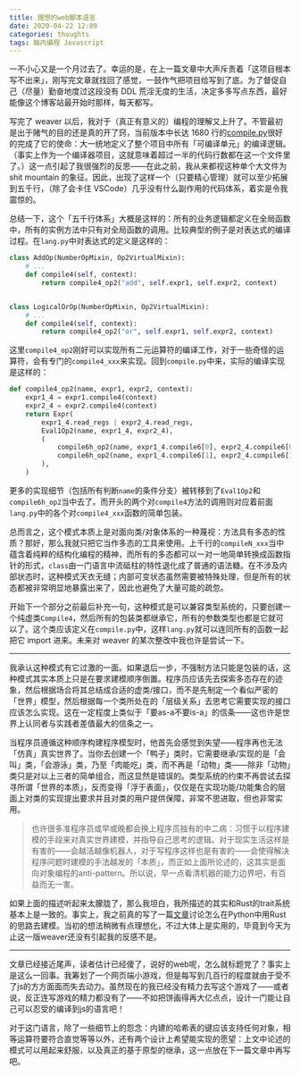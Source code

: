 ```yaml
---
title: 理想的web脚本语言
date: 2020-04-22 12:09
categories: thoughts
tags: 脑内编程 Javascript
---
```


一不小心又是一个月过去了。幸运的是，在上一篇文章中大声斥责着「这项目根本写不出来」，刚写完文章就找回了感觉，一鼓作气把项目给写到了底。为了督促自己（尽量）勤奋地度过这段没有 DDL 荒淫无度的生活，决定多多写点东西，最好能像这个博客站最开始时那样，每天都写。

写完了 weaver 以后，我对于（真正有意义的）编程的理解又上升了。不管最初是出于赌气的目的还是真的开了窍，当前版本中长达 1680 行的[compile.py][1]很好的完成了它的使命：大一统地定义了整个项目中所有「可编译单元」的编译逻辑。（事实上作为一个编译器项目，这就意味着超过一半的代码行数都在这一个文件里了。）这一点引起了我很强烈的反思——在此之前，我从来都视这种单个大文件为 shit mountain 的象征。因此，出现了这样一个（只要精心管理）就可以至少拓展到五千行，（除了会卡住 VSCode）几乎没有什么副作用的代码体系，着实是令我震惊的。

总结一下，这个「五千行体系」大概是这样的：所有的业务逻辑都定义在全局函数中，所有的实例方法中只有对全局函数的调用。比较典型的例子是对表达式的编译过程。在`lang.py`中对表达式的定义是这样的：

```python
class AddOp(NumberOpMixin, Op2VirtualMixin):
    # ...
    def compile4(self, context):
        return compile4_op2("add", self.expr1, self.expr2, context)


class LogicalOrOp(NumberOpMixin, Op2VirtualMixin):
    # ...
    def compile4(self, context):
        return compile4_op2("or", self.expr1, self.expr2, context)
```

这里`compile4_op2`刚好可以实现所有二元运算符的编译工作，对于一些奇怪的运算符，会有专门的`compile4_xxx`来实现。回到`compile.py`中来，实际的编译实现是这样的：

```python
def compile4_op2(name, expr1, expr2, context):
    expr1_4 = expr1.compile4(context)
    expr2_4 = expr2.compile4(context)
    return Expr(
        expr1_4.read_regs | expr2_4.read_regs,
        Eval1Op2(name, expr1_4, expr2_4),
        (
            compile6h_op2(name, expr1_4.compile6[0], expr2_4.compile6[0]),
            compile6h_op2(name, expr1_4.compile6[1], expr2_4.compile6[1]),
        ),
    )
```

更多的实现细节（包括所有判断`name`的条件分支）被转移到了`Eval1Op2`和`compile6h_op2`当中去了。而开头的两个对`compile4`方法的调用则对应着前面`lang.py`中的各个对`compile4_xxx`函数的简单包装。

总而言之，这个模式本质上是对面向类/对象体系的一种蔑视：方法具有多态的性质？那好，那么我就只把它当作多态的工具来使用。上千行的`compileN_xxx`当中蕴含着纯粹的结构化编程的精神，而所有的多态都可以一对一地简单转换成函数指针的形式，`class`由一门语言中流砥柱的特性退化成了普通的语法糖。在不涉及内部状态时，这种模式天衣无缝；内部可变状态虽然需要被特殊处理，但是所有的状态都被非常明显地暴露出来了，因此也避免了大量可能的疏忽。

开始下一个部分之前最后补充一句，这种模式是可以兼容类型系统的，只要创建一个纯虚类`Compile4`，然后所有的包装类都继承它，所有的参数类型也都是它就可以了。这个类应该定义在`compile.py`中，这样`lang.py`就可以连同所有的函数一起把它 import 进来。未来对 weaver 的某次整改中我也许是尝试一下。

---

我承认这种模式有它过激的一面。如果退后一步，不强制方法只能是包装的话，这种模式其实本质上只是在要求建模顺序倒置。程序员应该先去探索多态存在的迹象，然后根据场合将其总结成合适的虚类/接口，而不是先制定一个看似严密的「世界」模型，然后根据每一个类所处在的「层级关系」去思考它需要实现的接口应该怎么实现。这在一定程度上类似于「要as-a不要is-a」的信条——这也许是世界上认同者与实践者差值最大的信条之一。

当程序员遵循这种顺序构建程序模型时，他首先会感觉到失望——程序再也无法「仿真」真实世界了。当你去创建一个「鸭子」类时，它需要继承/实现的是「会叫」类，「会游泳」类，乃至「肉能吃」类，而不再是「动物」类——除非「动物」类只是对以上三者的简单组合，而这显然是错误的。类型系统的约束不再尝试去探寻所谓「世界的本质」，反而变得「浮于表面」，仅仅是在实现功能/功能集合的层面上对类的实现提出要求并且对类的用户提供保障，非常不思进取，但也非常实用。

> 也许很多准程序员或早或晚都会换上程序员独有的中二病：习惯于以程序建模的手段来对真实世界建模，并指导自己思考的逻辑。对于现实生活这样是有害的——会越活越像机器人，对于写程序这样也是有害的——会使得解决程序问题时建模的手法越发的「本质」，而正如上面所论述的，这其实是面向对象编程的anti-pattern。所以说，早一点看清机器的能力边界吧，有百益而无一害。

如果上面的描述听起来太朦胧了，那么我坦白，我所描述的其实和Rust的trait系统基本上是一致的。事实上，我之前真的写了一篇[文章][2]讨论怎么在Python中用Rust的思路去建模。当初的想法稍微有点理想化，不过大体上是实用的，毕竟到今天为止这一版weaver还没有引起我的反感不是。

----

文章已经接近尾声，读者估计已经傻了，说好的web呢，怎么就标题党了？事实上是这么一回事。我筹划了一个网页端小游戏，但是每写到几百行的程度就由于受不了js的方方面面而失去动力。虽然现在的我已经没有精力去写这个游戏了——或者说，反正连写游戏的精力都没有了——不如把饼画得再大亿点点，设计一门能让自己可以忍受的编译到js的语言吧！

对于这门语言，除了一些细节上的怨念：内建的哈希表的键应该支持任何对象，相等运算符要符合直觉等等以外，还有两个设计上希望能实现的愿望：上文中论述的模式可以用起来舒服，以及真正的基于原型的继承，这一点放在下一篇文章中再写吧。

[1]: https://github.com/sgdxbc/weaver/blob/888f267a1a4342bf2325a1cd680575318b329933/weaver/compile.py
[2]: https://zhuanlan.zhihu.com/p/105890016